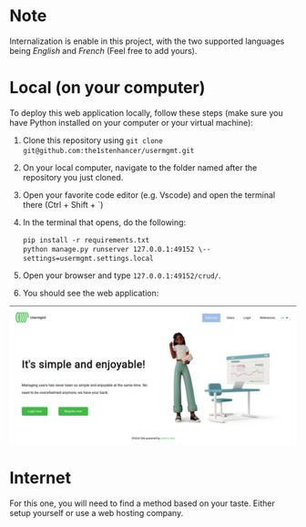 # **Note**
Internalization is enable in this project, with the two supported languages being *English* and 
*French* (Feel free to add yours).

# **Local (on your computer)**
To deploy this web application locally, follow these steps (make sure you have Python installed on your computer or your virtual machine):

1. Clone this repository using `git clone git@github.com:the1stenhancer/usermgmt.git`

2. On your local computer, navigate to the folder named after the repository you just cloned.

3. Open your favorite code editor (e.g. Vscode) and open the terminal there (Ctrl + Shift + `)

4. In the terminal that opens, do the following:
    ```
	pip install -r requirements.txt
	python manage.py runserver 127.0.0.1:49152 \--settings=usermgmt.settings.local
    ```

5. Open your browser and type `127.0.0.1:49152/crud/`.

6. You should see the web application:

![Screenshot of the usermgmt web application home page](https://github.com/the1stenhancer/usermgmt/blob/main/crud/static/img/home_screen.png)



# **Internet**
For this one, you will need to find a method based on your taste. Either setup yourself or use a web hosting company.